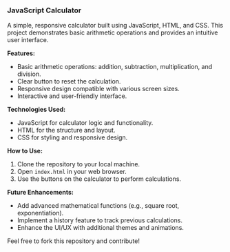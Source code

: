 ### JavaScript Calculator

A simple, responsive calculator built using JavaScript, HTML, and CSS. This project demonstrates basic arithmetic operations and provides an intuitive user interface.

**Features:**
- Basic arithmetic operations: addition, subtraction, multiplication, and division.
- Clear button to reset the calculation.
- Responsive design compatible with various screen sizes.
- Interactive and user-friendly interface.

**Technologies Used:**
- JavaScript for calculator logic and functionality.
- HTML for the structure and layout.
- CSS for styling and responsive design.

**How to Use:**
1. Clone the repository to your local machine.
2. Open `index.html` in your web browser.
3. Use the buttons on the calculator to perform calculations.

**Future Enhancements:**
- Add advanced mathematical functions (e.g., square root, exponentiation).
- Implement a history feature to track previous calculations.
- Enhance the UI/UX with additional themes and animations.

Feel free to fork this repository and contribute!
